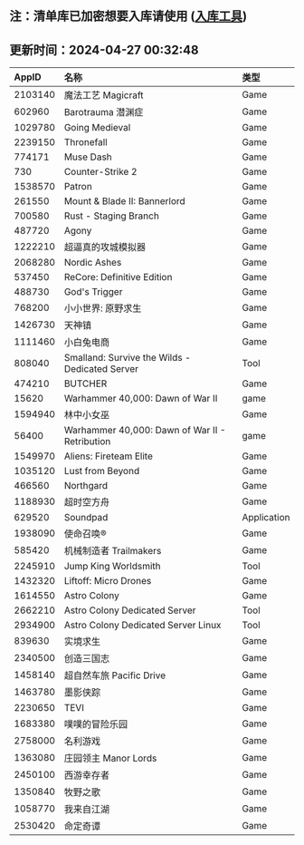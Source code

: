 ## 注：清单库已加密想要入库请使用 ([入库工具](https://github.com/BlankTMing/ManifestAutoUpdate/releases))

## 更新时间：2024-04-27 00:32:48
| AppID | 名称 | 类型  |
| :-------------------- | :----------------------------- | :----------- |
| 2103140 | 魔法工艺 Magicraft| Game |
| 602960 | Barotrauma 潜渊症| Game |
| 1029780 | Going Medieval| Game |
| 2239150 | Thronefall| Game |
| 774171 | Muse Dash| Game |
| 730 | Counter-Strike 2| Game |
| 1538570 | Patron| Game |
| 261550 | Mount & Blade II: Bannerlord| Game |
| 700580 | Rust - Staging Branch| Game |
| 487720 | Agony| Game |
| 1222210 | 超逼真的攻城模拟器| Game |
| 2068280 | Nordic Ashes| Game |
| 537450 | ReCore: Definitive Edition| Game |
| 488730 | God's Trigger| Game |
| 768200 | 小小世界: 原野求生| Game |
| 1426730 | 天神镇| Game |
| 1111460 | 小白兔电商| Game |
| 808040 | Smalland: Survive the Wilds - Dedicated Server| Tool |
| 474210 | BUTCHER| Game |
| 15620 | Warhammer 40,000: Dawn of War II| game |
| 1594940 | 林中小女巫| Game |
| 56400 | Warhammer 40,000: Dawn of War II - Retribution| game |
| 1549970 | Aliens: Fireteam Elite| Game |
| 1035120 | Lust from Beyond| Game |
| 466560 | Northgard| Game |
| 1188930 | 超时空方舟| Game |
| 629520 | Soundpad| Application |
| 1938090 | 使命召唤®| Game |
| 585420 | 机械制造者 Trailmakers| Game |
| 2245910 | Jump King Worldsmith| Tool |
| 1432320 | Liftoff: Micro Drones| Game |
| 1614550 | Astro Colony| Game |
| 2662210 | Astro Colony Dedicated Server| Tool |
| 2934900 | Astro Colony Dedicated Server Linux| Tool |
| 839630 | 实境求生| Game |
| 2340500 |  创造三国志| Game |
| 1458140 | 超自然车旅 Pacific Drive| Game |
| 1463780 | 墨影侠踪| Game |
| 2230650 | TEVI| Game |
| 1683380 | 噗噗的冒险乐园| Game |
| 2758000 | 名利游戏| Game |
| 1363080 | 庄园领主 Manor Lords| Game |
| 2450100 | 西游幸存者| Game |
| 1350840 | 牧野之歌| Game |
| 1058770 | 我来自江湖| Game |
| 2530420 | 命定奇谭| Game |
